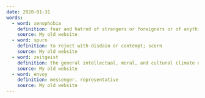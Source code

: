 ```yaml
---
date: 2020-01-31
words:
  - word: xenophobia
    definition: fear and hatred of strangers or foreigners or of anything that is strange or foreign
    source: My old website
  - word: spurn
    definition: to reject with disdain or contempt; scorn
    source: My old website
  - word: zeitgeist
    definition: the general intellectual, moral, and cultural climate of an era
    source: My old website
  - word: envoy
    definition: messenger, representative
    source: My old website
---
```

